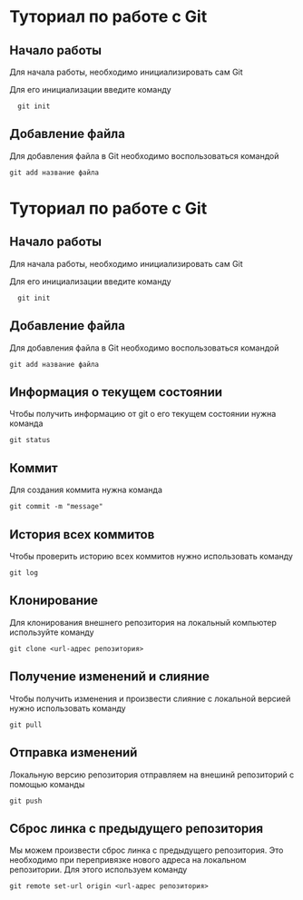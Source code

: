 # Туториал по работе с Git

## Начало работы

Для начала работы, необходимо инициализировать сам Git

Для его инициализации введите команду 

```
  git init
```

## Добавление файла

Для добавления файла в Git необходимо воспользоваться командой 

```
git add название файла
```
# Туториал по работе с Git

## Начало работы

Для начала работы, необходимо инициализировать сам Git

Для его инициализации введите команду 

```
  git init
```

## Добавление файла

Для добавления файла в Git необходимо воспользоваться командой 

```
git add название файла
```

## Информация о текущем состоянии

Чтобы получить информацию от git о его текущем состоянии нужна команда 

```
git status
```

## Коммит

Для создания коммита нужна команда 

```
git commit -m "message"
```

## История всех коммитов

Чтобы проверить историю всех коммитов нужно использовать команду 

```
git log
```

## Клонирование 

Для клонирования внешнего репозитория на локальный компьютер используйте команду 

```
git clone <url-адрес репозитория>
```

## Получение изменений и слияние 

Чтобы получить изменения и произвести слияние с локальной версией нужно использовать команду 

```
git pull
```

## Отправка изменений

Локальную версию репозитория отправляем на внешинй репозиторий с помощью команды 

```
git push
```

## Сброс линка с предыдущего репозитория

Мы можем произвести сброс линка с предыдущего репозитория. Это необходимо при перепривязке нового адреса на локальном репозитории. Для этого используем команду

```
git remote set-url origin <url-адрес репозитория>
```
